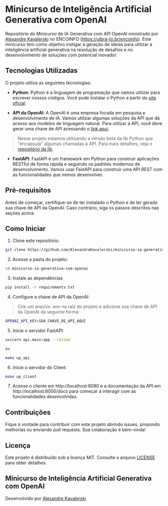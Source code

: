 # Minicurso de Inteligência Artificial Generativa com OpenAI

Repositório do Minicurso de IA Generativa com API OpenAI ministrado por [Alexandre Kavalerski](https://www.kavalerski.com/) no ENCOINFO (https://ulbra-to.br/encoinfo). 
Este minicurso tem como objetivo instigar a geração de ideias para utilizar a inteligência artificial generativa na resolução de desafios e no desenvolvimento de soluções com potencial inovador.

## Tecnologias Utilizadas

O projeto utiliza as seguintes tecnologias:

- **Python**: Python é a linguagem de programação que vamos utilizar para escrever nossos códigos. Você pode instalar o Python a partir do [site oficial](https://www.python.org/downloads/).

- **API da OpenAI**: A OpenAI é uma empresa focada em pesquisa e desenvolvimento de IA. Vamos utilizar algumas soluções da API que dá acesso aos modelos de linguagem natural. Para utilizar a API, você deve gerar uma chave de API acessando o [link aqui](https://platform.openai.com/account/api-keys). 
> Nesse projeto estamos utilizando a versão beta da lib Python que "encapsula" algumas chamadas à API. Para mais detalhes, veja o [repositório da lib](https://github.com/openai/openai-python).

- **FastAPI**: FastAPI é um framework em Python para construir aplicações RESTful de forma rápida e seguindo os padrões modernos de desenvolvimento. Vamos usar FastAPI para construir uma API REST com as funcionalidades que iremos desenvolver.

## Pré-requisitos

Antes de começar, certifique-se de ter instalado o Python e de ter gerado sua chave de API da OpenAI. Caso contrário, siga os passos descritos nas seções acima.

## Como Iniciar

1. Clone este repositório:

```bash
git clone https://github.com/AlexandreKavalerski/minicurso-ia-generativa-com-openai.git
```

2. Acesse a pasta do projeto:
```bash
cd minicurso-ia-generativa-com-openai
```

3. Instale as dependências
```bash
pip install -r requirements.txt
```

4. Configure a chave de API da OpenAI:
>Crie um arquivo .env na raiz do projeto e adicione sua chave de API da OpenAI da seguinte forma:

```bash
OPENAI_API_KEY=SUA_CHAVE_DE_API_AQUI
```
5. Inicie o servidor FastAPI:
```bash
uvicorn api.main:app --reload

ou 

make up_api
```

6. Inicie o servidor do Client:
```bash
make up_client
```

7. Acesse o cliente em http://localhost:8080 e a documentação da API em http://localhost:8000/docs para começar a interagir com as funcionalidades desenvolvidas.

## Contribuições
Fique à vontade para contribuir com este projeto abrindo issues, propondo melhorias ou enviando pull requests. Sua colaboração é bem-vinda!

## Licença
Este projeto é distribuído sob a licença MIT. Consulte o arquivo [LICENSE](LICENSE) para obter detalhes.

## Minicurso de Inteligência Artificial Generativa com OpenAI

Desenvolvido por [Alexandre Kavalerski](https://www.kavalerski.com/)